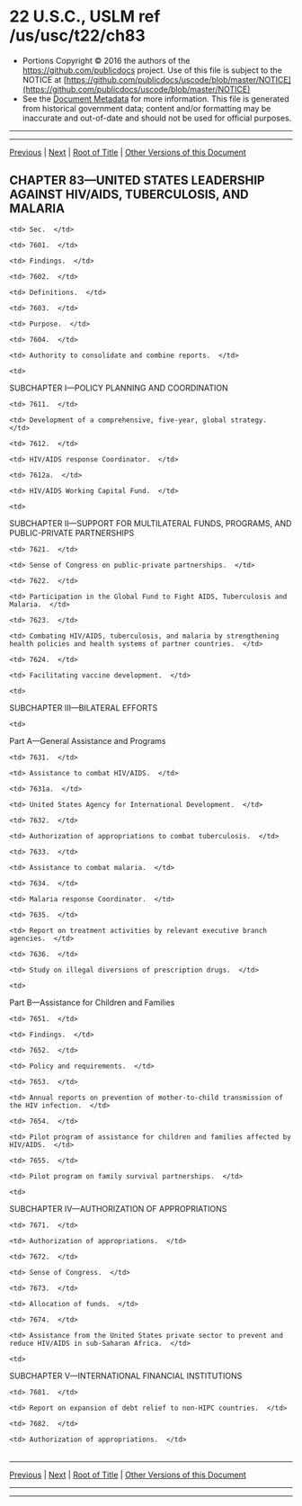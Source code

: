 ---
---

# 22 U.S.C., USLM ref /us/usc/t22/ch83

* Portions Copyright © 2016 the authors of the https://github.com/publicdocs project.
  Use of this file is subject to the NOTICE at [https://github.com/publicdocs/uscode/blob/master/NOTICE](https://github.com/publicdocs/uscode/blob/master/NOTICE)
* See the [Document Metadata](././../../../..//README.md) for more information.
  This file is generated from historical government data; content and/or formatting may be inaccurate and out-of-date and should not be used for official purposes.

----------
----------

[Previous](./../../../..//us/usc/t22/ch82/schIII/m__us_usc_t22_s7556.md) | [Next](./../../../..//us/usc/t22/ch83/m__us_usc_t22_s7601.md) | [Root of Title](./../../../../) | [Other Versions of this Document](https://publicdocs.github.io/go/links?ns=uslm&ref=%2Fus%2Fusc%2Ft22%2Fch83)

## CHAPTER 83—UNITED STATES LEADERSHIP AGAINST HIV/AIDS, TUBERCULOSIS, AND MALARIA

<table>

  <tr>

    <td> Sec.  </td>

  </tr>

  <tr>

    <td> 7601.  </td>

    <td> Findings.  </td>

  </tr>

  <tr>

    <td> 7602.  </td>

    <td> Definitions.  </td>

  </tr>

  <tr>

    <td> 7603.  </td>

    <td> Purpose.  </td>

  </tr>

  <tr>

    <td> 7604.  </td>

    <td> Authority to consolidate and combine reports.  </td>

  </tr>

  <tr>

    <td> 

SUBCHAPTER I—POLICY PLANNING AND COORDINATION  </td>

  </tr>

  <tr>

    <td> 7611.  </td>

    <td> Development of a comprehensive, five-year, global strategy.  </td>

  </tr>

  <tr>

    <td> 7612.  </td>

    <td> HIV/AIDS response Coordinator.  </td>

  </tr>

  <tr>

    <td> 7612a.  </td>

    <td> HIV/AIDS Working Capital Fund.  </td>

  </tr>

  <tr>

    <td> 

SUBCHAPTER II—SUPPORT FOR MULTILATERAL FUNDS, PROGRAMS, AND PUBLIC-PRIVATE PARTNERSHIPS  </td>

  </tr>

  <tr>

    <td> 7621.  </td>

    <td> Sense of Congress on public-private partnerships.  </td>

  </tr>

  <tr>

    <td> 7622.  </td>

    <td> Participation in the Global Fund to Fight AIDS, Tuberculosis and Malaria.  </td>

  </tr>

  <tr>

    <td> 7623.  </td>

    <td> Combating HIV/AIDS, tuberculosis, and malaria by strengthening health policies and health systems of partner countries.  </td>

  </tr>

  <tr>

    <td> 7624.  </td>

    <td> Facilitating vaccine development.  </td>

  </tr>

  <tr>

    <td> 

SUBCHAPTER III—BILATERAL EFFORTS  </td>

  </tr>

  <tr>

    <td> 

Part A—General Assistance and Programs  </td>

  </tr>

  <tr>

    <td> 7631.  </td>

    <td> Assistance to combat HIV/AIDS.  </td>

  </tr>

  <tr>

    <td> 7631a.  </td>

    <td> United States Agency for International Development.  </td>

  </tr>

  <tr>

    <td> 7632.  </td>

    <td> Authorization of appropriations to combat tuberculosis.  </td>

  </tr>

  <tr>

    <td> 7633.  </td>

    <td> Assistance to combat malaria.  </td>

  </tr>

  <tr>

    <td> 7634.  </td>

    <td> Malaria response Coordinator.  </td>

  </tr>

  <tr>

    <td> 7635.  </td>

    <td> Report on treatment activities by relevant executive branch agencies.  </td>

  </tr>

  <tr>

    <td> 7636.  </td>

    <td> Study on illegal diversions of prescription drugs.  </td>

  </tr>

  <tr>

    <td> 

Part B—Assistance for Children and Families  </td>

  </tr>

  <tr>

    <td> 7651.  </td>

    <td> Findings.  </td>

  </tr>

  <tr>

    <td> 7652.  </td>

    <td> Policy and requirements.  </td>

  </tr>

  <tr>

    <td> 7653.  </td>

    <td> Annual reports on prevention of mother-to-child transmission of the HIV infection.  </td>

  </tr>

  <tr>

    <td> 7654.  </td>

    <td> Pilot program of assistance for children and families affected by HIV/AIDS.  </td>

  </tr>

  <tr>

    <td> 7655.  </td>

    <td> Pilot program on family survival partnerships.  </td>

  </tr>

  <tr>

    <td> 

SUBCHAPTER IV—AUTHORIZATION OF APPROPRIATIONS  </td>

  </tr>

  <tr>

    <td> 7671.  </td>

    <td> Authorization of appropriations.  </td>

  </tr>

  <tr>

    <td> 7672.  </td>

    <td> Sense of Congress.  </td>

  </tr>

  <tr>

    <td> 7673.  </td>

    <td> Allocation of funds.  </td>

  </tr>

  <tr>

    <td> 7674.  </td>

    <td> Assistance from the United States private sector to prevent and reduce HIV/AIDS in sub-Saharan Africa.  </td>

  </tr>

  <tr>

    <td> 

SUBCHAPTER V—INTERNATIONAL FINANCIAL INSTITUTIONS  </td>

  </tr>

  <tr>

    <td> 7681.  </td>

    <td> Report on expansion of debt relief to non-HIPC countries.  </td>

  </tr>

  <tr>

    <td> 7682.  </td>

    <td> Authorization of appropriations.  </td>

  </tr>

</table>

----------

[Previous](./../../../..//us/usc/t22/ch82/schIII/m__us_usc_t22_s7556.md) | [Next](./../../../..//us/usc/t22/ch83/m__us_usc_t22_s7601.md) | [Root of Title](./../../../../) | [Other Versions of this Document](https://publicdocs.github.io/go/links?ns=uslm&ref=%2Fus%2Fusc%2Ft22%2Fch83)

----------
----------



